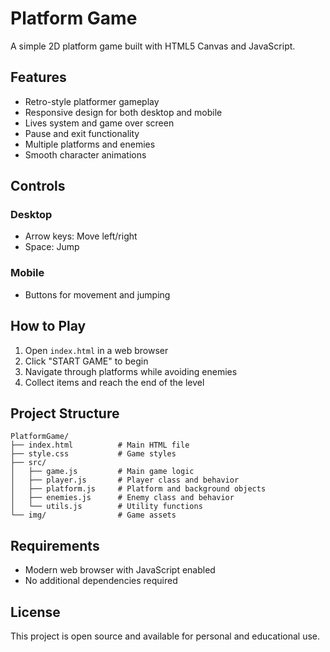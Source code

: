 # Platform Game

A simple 2D platform game built with HTML5 Canvas and JavaScript.

## Features

- Retro-style platformer gameplay
- Responsive design for both desktop and mobile
- Lives system and game over screen
- Pause and exit functionality
- Multiple platforms and enemies
- Smooth character animations

## Controls

### Desktop

- Arrow keys: Move left/right
- Space: Jump

### Mobile

- Buttons for movement and jumping

## How to Play

1. Open `index.html` in a web browser
2. Click "START GAME" to begin
3. Navigate through platforms while avoiding enemies
4. Collect items and reach the end of the level

## Project Structure

```
PlatformGame/
├── index.html          # Main HTML file
├── style.css           # Game styles
├── src/
│   ├── game.js         # Main game logic
│   ├── player.js       # Player class and behavior
│   ├── platform.js     # Platform and background objects
│   ├── enemies.js      # Enemy class and behavior
│   └── utils.js        # Utility functions
└── img/                # Game assets
```

## Requirements

- Modern web browser with JavaScript enabled
- No additional dependencies required

## License

This project is open source and available for personal and educational use.
